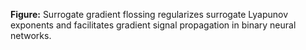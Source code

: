 
**Figure:** Surrogate gradient flossing regularizes surrogate Lyapunov exponents and facilitates gradient signal propagation in binary neural networks.
